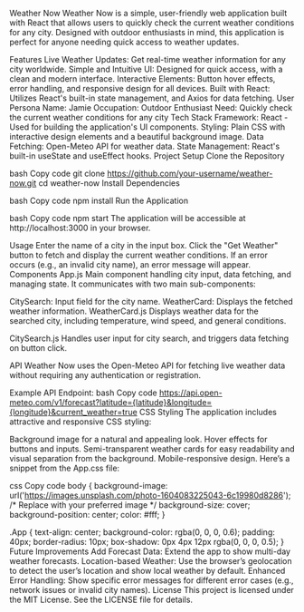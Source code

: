 Weather Now
Weather Now is a simple, user-friendly web application built with React that allows users to quickly check the current weather conditions for any city. Designed with outdoor enthusiasts in mind, this application is perfect for anyone needing quick access to weather updates.

Features
Live Weather Updates: Get real-time weather information for any city worldwide.
Simple and Intuitive UI: Designed for quick access, with a clean and modern interface.
Interactive Elements: Button hover effects, error handling, and responsive design for all devices.
Built with React: Utilizes React's built-in state management, and Axios for data fetching.
User Persona
Name: Jamie
Occupation: Outdoor Enthusiast
Need: Quickly check the current weather conditions for any city
Tech Stack
Framework: React - Used for building the application's UI components.
Styling: Plain CSS with interactive design elements and a beautiful background image.
Data Fetching: Open-Meteo API for weather data.
State Management: React's built-in useState and useEffect hooks.
Project Setup
Clone the Repository

bash
Copy code
git clone https://github.com/your-username/weather-now.git
cd weather-now
Install Dependencies

bash
Copy code
npm install
Run the Application

bash
Copy code
npm start
The application will be accessible at http://localhost:3000 in your browser.

Usage
Enter the name of a city in the input box.
Click the "Get Weather" button to fetch and display the current weather conditions.
If an error occurs (e.g., an invalid city name), an error message will appear.
Components
App.js
Main component handling city input, data fetching, and managing state. It communicates with two main sub-components:

CitySearch: Input field for the city name.
WeatherCard: Displays the fetched weather information.
WeatherCard.js
Displays weather data for the searched city, including temperature, wind speed, and general conditions.

CitySearch.js
Handles user input for city search, and triggers data fetching on button click.

API
Weather Now uses the Open-Meteo API for fetching live weather data without requiring any authentication or registration.

Example API Endpoint:
bash
Copy code
https://api.open-meteo.com/v1/forecast?latitude={latitude}&longitude={longitude}&current_weather=true
CSS Styling
The application includes attractive and responsive CSS styling:

Background image for a natural and appealing look.
Hover effects for buttons and inputs.
Semi-transparent weather cards for easy readability and visual separation from the background.
Mobile-responsive design.
Here’s a snippet from the App.css file:

css
Copy code
body {
  background-image: url('https://images.unsplash.com/photo-1604083225043-6c19980d8286'); /* Replace with your preferred image */
  background-size: cover;
  background-position: center;
  color: #fff;
}

.App {
  text-align: center;
  background-color: rgba(0, 0, 0, 0.6);
  padding: 40px;
  border-radius: 10px;
  box-shadow: 0px 4px 12px rgba(0, 0, 0, 0.5);
}
Future Improvements
Add Forecast Data: Extend the app to show multi-day weather forecasts.
Location-based Weather: Use the browser’s geolocation to detect the user’s location and show local weather by default.
Enhanced Error Handling: Show specific error messages for different error cases (e.g., network issues or invalid city names).
License
This project is licensed under the MIT License. See the LICENSE file for details.

